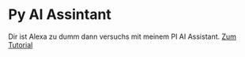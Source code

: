 # Py AI Assintant
Dir ist Alexa zu dumm dann versuchs mit meinem PI AI Assistant.
[Zum Tutorial](https://www.youtube.com/watch?v=JKGZH-b_H7k)
